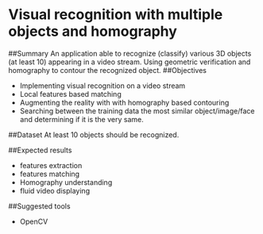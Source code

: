# Visual recognition with multiple objects and homography
##Summary
An application able to recognize (classify) various 3D objects (at least 10) appearing in a video stream. Using geometric verification and homography to contour the recognized object.
##Objectives
- Implementing visual recognition on a video stream
- Local features based matching
- Augmenting the reality with with homography based contouring
- Searching between the training data the most similar object/image/face and determining if it is the very same.

##Dataset
At least 10 objects should be recognized.

##Expected results
- features extraction
- features matching
- Homography understanding
- fluid video displaying

##Suggested tools
- OpenCV
